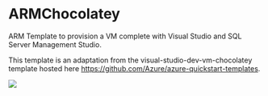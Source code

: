 # ARMChocolatey

ARM Template to provision a VM complete with Visual Studio and SQL Server Management Studio.

This template is an adaptation from the visual-studio-dev-vm-chocolatey template hosted here https://github.com/Azure/azure-quickstart-templates.

<a href="https://portal.azure.com/#create/microsoft.template/uri/https%3A%2F%2Fraw.githubusercontent.com%2Ffbouteruche%2Fazure-quickstart-templates%2Fmaster%2Fvisual-studio-dev-vm-chocolatey%2Fazuredeploy.json" target="_blank">
    <img src="http://azuredeploy.net/deploybutton.png"/>
</a>
